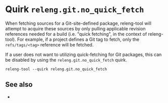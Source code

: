 # Quirk `releng.git.no_quick_fetch`

When fetching sources for a Git-site-defined package, releng-tool will
attempt to acquire these sources by only pulling applicable revision
references needed for a build (i.e. "quick fetching", in the context of
releng-tool). For example, if a project defines a Git tag to fetch, only
the `refs/tags/<tag>` reference will be fetched.

If a user does not want to utilizing quick-fetching for Git packages, this
can be disabled by using the `releng.git.no_quick_fetch` quirk.

```
releng-tool --quirk releng.git.no_quick_fetch
```

## See also

- [](quirks)
